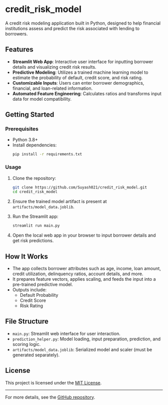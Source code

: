 # credit_risk_model

A credit risk modeling application built in Python, designed to help financial institutions assess and predict the risk associated with lending to borrowers.

## Features

- **Streamlit Web App**: Interactive user interface for inputting borrower details and visualizing credit risk results.
- **Predictive Modeling**: Utilizes a trained machine learning model to estimate the probability of default, credit score, and risk rating.
- **Customizable Inputs**: Users can enter borrower demographics, financial, and loan-related information.
- **Automated Feature Engineering**: Calculates ratios and transforms input data for model compatibility.

## Getting Started

### Prerequisites

- Python 3.8+
- Install dependencies:
  ```bash
  pip install -r requirements.txt
  ```

### Usage

1. Clone the repository:
   ```bash
   git clone https://github.com/Suyash021/credit_risk_model.git
   cd credit_risk_model
   ```

2. Ensure the trained model artifact is present at `artifacts/model_data.joblib`.

3. Run the Streamlit app:
   ```bash
   streamlit run main.py
   ```

4. Open the local web app in your browser to input borrower details and get risk predictions.

## How It Works

- The app collects borrower attributes such as age, income, loan amount, credit utilization, delinquency ratios, account details, and more.
- It prepares feature vectors, applies scaling, and feeds the input into a pre-trained predictive model.
- Outputs include:
  - Default Probability
  - Credit Score
  - Risk Rating

## File Structure

- `main.py`: Streamlit web interface for user interaction.
- `prediction_helper.py`: Model loading, input preparation, prediction, and scoring logic.
- `artifacts/model_data.joblib`: Serialized model and scaler (must be generated separately).

## License

This project is licensed under the [MIT License](LICENSE).

---

For more details, see the [GitHub repository](https://github.com/Suyash021/credit_risk_model).

